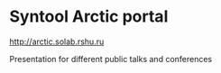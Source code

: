 # Syntool Arctic portal

http://arctic.solab.rshu.ru

Presentation for different public talks and conferences